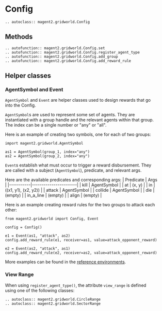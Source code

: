 # Config

```{eval-rst}
.. autoclass:: magent2.gridworld.Config
```

## Methods

```{eval-rst}
.. autofunction:: magent2.gridworld.Config.set
.. autofunction:: magent2.gridworld.Config.register_agent_type
.. autofunction:: magent2.gridworld.Config.add_group
.. autofunction:: magent2.gridworld.Config.add_reward_rule
```

## Helper classes

### AgentSymbol and Event
`AgentSymbol` and `Event` are helper classes used to design rewards that go into the Config.

`AgentSymbol`s are used to represent some set of agents. They are instantiated with a group handle and the relevant agents within that group. The index can be a single number or "any" or "all".

Here is an example of creating two symbols, one for each of two groups:

```
import magent2.gridworld.AgentSymbol

as1 = AgentSymbol(group_1, index="any")
as2 = AgentSymbol(group_2, index="any")
```

`Event`s establish what must occur to trigger a reward disbursement. They are called with a subject (`AgentSymbol`), predicate, and relevant args.

Here are the available predicates and corresponding args:
| Predicate | Args                  |
|-----------|-----------------------|
| kill      | AgentSymbol           |
| at        | (x, y)                |
| in        | ((x1, y1), (x2, y2))  |
| attack    | AgentSymbol           |
| collide   | AgentSymbol           |
| die       | (empty)               |
| in_a_line | (empty)               |
| align     | (empty)               |

Here is an example creating reward rules for the two groups to attack each other:

```
from magent2.gridworld import Config, Event

config = Config()

e1 = Event(as1, "attack", as2)
config.add_reward_rule(e1, receiver=as1, value=attack_opponent_reward)

e2 = Event(as2, "attack", as1)
config.add_reward_rule(e2, receiver=as2, value=attack_opponent_reward)
```

More examples can be found in the [reference environments](https://github.com/Farama-Foundation/MAgent2/tree/main/magent2/environments).

### View Range
When using `register_agent_type()`, the attribute `view_range` is defined using one of the following classes:
```{eval-rst}
.. autoclass:: magent2.gridworld.CircleRange
.. autoclass:: magent2.gridworld.SectorRange
```
 
